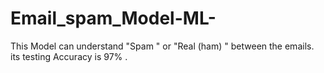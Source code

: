 # Email_spam_Model-ML-
This Model can understand  "Spam " or "Real (ham) " between the emails. its testing Accuracy is 97% . 
